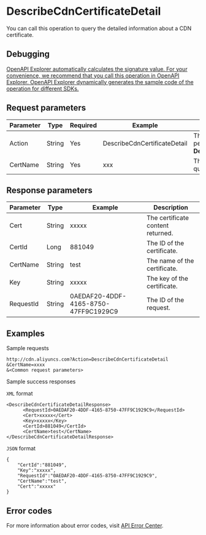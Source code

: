 # DescribeCdnCertificateDetail

You can call this operation to query the detailed information about a CDN certificate.

## Debugging

[OpenAPI Explorer automatically calculates the signature value. For your convenience, we recommend that you call this operation in OpenAPI Explorer. OpenAPI Explorer dynamically generates the sample code of the operation for different SDKs.](https://api.aliyun.com/#product=Cdn&api=DescribeCdnCertificateDetail&type=RPC&version=2018-05-10)

## Request parameters

|Parameter|Type|Required|Example|Description |
|---------|----|--------|-------|------------|
|Action|String|Yes|DescribeCdnCertificateDetail|The operation that you want to perform. Set the value to **DescribeCdnCertificateDetail**. |
|CertName|String|Yes|xxx|The name of the certificate to query. |

## Response parameters

|Parameter|Type|Example|Description |
|---------|----|-------|------------|
|Cert|String|xxxxx|The certificate content returned. |
|CertId|Long|881049|The ID of the certificate. |
|CertName|String|test|The name of the certificate. |
|Key|String|xxxxx|The key of the certificate. |
|RequestId|String|0AEDAF20-4DDF-4165-8750-47FF9C1929C9|The ID of the request. |

## Examples

Sample requests

```
http://cdn.aliyuncs.com?Action=DescribeCdnCertificateDetail
&CertName=xxxx
&<Common request parameters>
```

Sample success responses

`XML` format

```
<DescribeCdnCertificateDetailResponse>
	  <RequestId>0AEDAF20-4DDF-4165-8750-47FF9C1929C9</RequestId>
	  <Cert>xxxxx</Cert>
	  <Key>xxxxx</Key>
	  <CertId>881049</CertId>
	  <CertName>test</CertName>
</DescribeCdnCertificateDetailResponse>
```

`JSON` format

```
{
	"CertId":"881049",
	"Key":"xxxxx",
	"RequestId":"0AEDAF20-4DDF-4165-8750-47FF9C1929C9",
	"CertName":"test",
	"Cert":"xxxxx"
}
```

## Error codes

For more information about error codes, visit [API Error Center](https://error-center.alibabacloud.com/status/product/Cdn).

